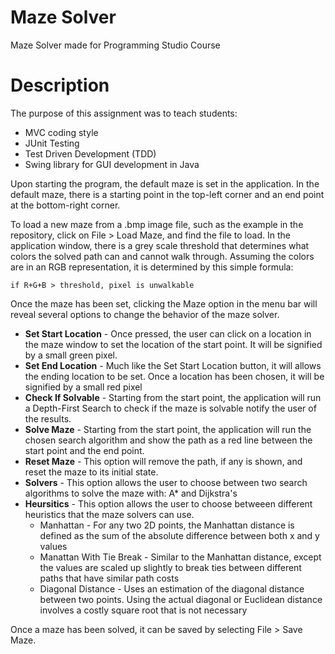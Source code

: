 # Maze Solver
Maze Solver made for Programming Studio Course

# Description
The purpose of this assignment was to teach students:
- MVC coding style
- JUnit Testing
- Test Driven Development (TDD)
- Swing library for GUI development in Java

Upon starting the program, the default maze is set in the application. In the default maze, there is a starting point in the top-left corner and an end point at the bottom-right corner. 

To load a new maze from a .bmp image file, such as the example in the repository, click on File > Load Maze, and find the file to load. In the application window, there is a grey scale threshold that determines what colors the solved path can and cannot walk through. Assuming the colors are in an RGB representation, it is determined by this simple formula:

  ```
  if R+G+B > threshold, pixel is unwalkable
  ```

Once the maze has been set, clicking the Maze option in the menu bar will reveal several options to change the behavior of the maze solver.
- **Set Start Location** - Once pressed, the user can click on a location in the maze window to set the location of the start point. It will be signified by a small green pixel.
- **Set End Location** - Much like the Set Start Location button, it will allows the ending location to be set. Once a location has been chosen, it will be signified by a small red pixel
- **Check If Solvable** - Starting from the start point, the application will run a Depth-First Search to check if the maze is solvable notify the user of the results.
- **Solve Maze** - Starting from the start point, the application will run the chosen search algorithm and show the path as a red line between the start point and the end point.
- **Reset Maze** - This option will remove the path, if any is shown, and reset the maze to its initial state.
- **Solvers** - This option allows the user to choose between two search algorithms to solve the maze with: A* and Dijkstra's
- **Heursitics** - This option allows the user to choose betweeen different heuristics that the maze solvers can use.
  + Manhattan - For any two 2D points, the Manhattan distance is defined as the sum of the absolute difference between both x and y values
  + Manattan With Tie Break - Similar to the Manhattan distance, except the values are scaled up slightly to break ties between different paths that have similar path costs
  + Diagonal Distance - Uses an estimation of the diagonal distance between two points. Using the actual diagonal or Euclidean distance involves a costly square root that is not necessary
  
Once a maze has been solved, it can be saved by selecting File > Save Maze.
